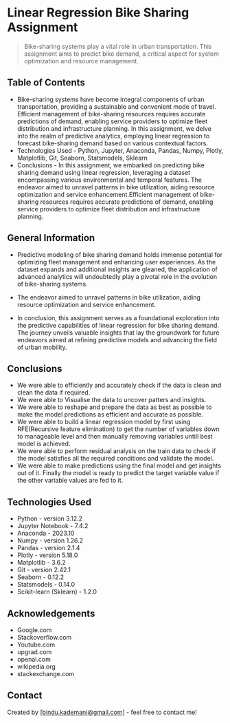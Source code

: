# Linear Regression Bike Sharing Assignment
> Bike-sharing systems play a vital role in urban transportation. This assignment aims to predict bike demand, a critical aspect for system optimization and resource management.



## Table of Contents
* Bike-sharing systems have become integral components of urban transportation, providing a sustainable and convenient mode of travel. Efficient management of bike-sharing resources requires accurate predictions of demand, enabling service providers to optimize fleet distribution and infrastructure planning. In this assignment, we delve into the realm of predictive analytics, employing linear regression to forecast bike-sharing demand based on various contextual factors.
* Technologies Used - Python, Jupyter, Anaconda, Pandas, Numpy, Plotly, Matplotlib, Git, Seaborn, Statsmodels, Sklearn
* Conclusions - In this assignment, we embarked on predicting bike sharing demand using linear regression, leveraging a dataset encompassing various environmental and temporal features. The endeavor aimed to unravel patterns in bike utilization, aiding resource optimization and service enhancement.Efficient management of bike-sharing resources requires accurate predictions of demand, enabling service providers to optimize fleet distribution and infrastructure planning.



## General Information
- Predictive modeling of bike sharing demand holds immense potential for optimizing fleet management and enhancing user experiences. As the dataset expands and additional insights are gleaned, the application of advanced analytics will undoubtedly play a pivotal role in the evolution of bike-sharing systems.

- The endeavor aimed to unravel patterns in bike utilization, aiding resource optimization and service enhancement.

- In conclusion, this assignment serves as a foundational exploration into the predictive capabilities of linear regression for bike sharing demand. The journey unveils valuable insights that lay the groundwork for future endeavors aimed at refining predictive models and advancing the field of urban mobility.

## Conclusions
- We were able to efficiently and accurately check if the data is clean and clean the data if required.
- We were able to Visualise the data to uncover patters and insights.
- We were able to reshape and prepare the data as best as possible to make the model predictions as efficient and accurate as possible.
- We were able to build a linear regression model by first using RFE(Recursive feature elimination) to get the number of variables down to manageable level and then manually removing variables untill best model is achieved.
- We were able to perform residual analysis on the train data to check if the model satisfies all the required conditions and validate the model.
- We were able to make predictions using the final model and get insights out of it. Finally the model is ready to predict the target variable value if the other variable values are fed to it.


## Technologies Used
- Python - version 3.12.2
- Jupyter Notebook - 7.4.2
- Anaconda - 2023.10
- Numpy - version 1.26.2
- Pandas - version 2.1.4
- Plotly - version 5.18.0
- Matplotlib - 3.6.2
- Git - version 2.42.1
- Seaborn - 0.12.2
- Statsmodels - 0.14.0
- Scikit-learn (Sklearn) - 1.2.0


## Acknowledgements

- Google.com
- Stackoverflow.com
- Youtube.com
- upgrad.com
- openai.com
- wikipedia.org
- stackexchange.com


## Contact
Created by [bindu.kademani@gmail.com] - feel free to contact me!
